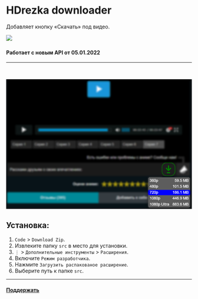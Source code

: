 # HDrezka downloader

Добавляет кнопку «Скачать» под видео.

<img src="https://shields.io/badge/version-v2.0-blue">

#### Работает с новым API от 05.01.2022

<hr></br>

<p align="center">
   <img src="img.png">
</p>

## Установка:
1. ```Code``` > ```Download Zip```.
2. Извлеките папку ```src``` в место для установки.
3. ```⋮``` > ```Дополнительные инструменты``` > ```Расширения```.
4. Включите ```Режим разработчика```.
5. Нажмите ```Загрузить распакованое расширение```.
6. Выберите путь к папке ```src```.

<hr>

#### <a href="https://www.donationalerts.com/r/super_zombi">Поддержать</a>
